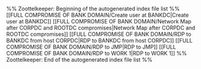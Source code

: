 %% Zoottelkeeper: Beginning of the autogenerated index file list  %%
 [[FULL COMPROMISE OF BANK DOMAIN/Create user at BANKDC|Create user at BANKDC]]
 [[FULL COMPROMISE OF BANK DOMAIN/Network Map after CORPDC and ROOTDC compromises|Network Map after CORPDC and ROOTDC compromises]]
 [[FULL COMPROMISE OF BANK DOMAIN/RDP to BANKDC from host CORPDC|RDP to BANKDC from host CORPDC]]
 [[FULL COMPROMISE OF BANK DOMAIN/RDP to JMP|RDP to JMP]]
 [[FULL COMPROMISE OF BANK DOMAIN/RDP to WORK 1|RDP to WORK 1]]
%% Zoottelkeeper: End of the autogenerated index file list  %%
